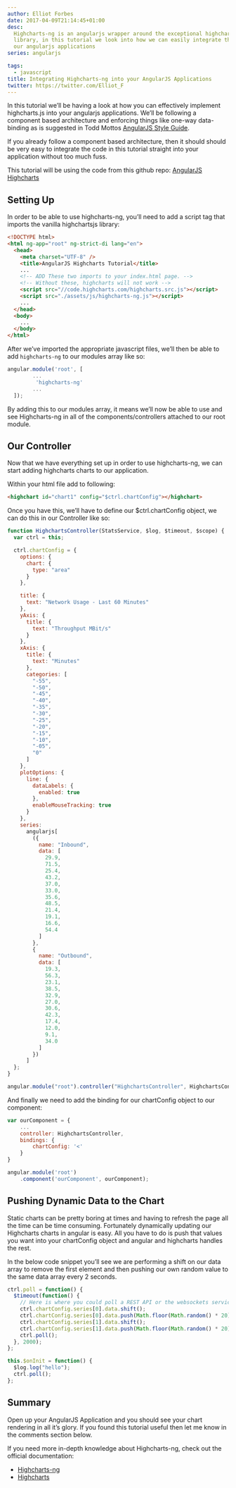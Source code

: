 ```yaml
---
author: Elliot Forbes
date: 2017-04-09T21:14:45+01:00
desc:
  Highcharts-ng is an angularjs wrapper around the exceptional highchartsjs
  library, in this tutorial we look into how we can easily integrate this into
  our angularjs applications
series: angularjs

tags:
  - javascript
title: Integrating Highcharts-ng into your AngularJS Applications
twitter: https://twitter.com/Elliot_F
---
```


In this tutorial we’ll be having a look at how you can effectively implement
highcharts.js into your angularjs applications. We’ll be following a component
based architecture and enforcing things like one-way data-binding as is
suggested in Todd Mottos
[AngularJS Style Guide](https://github.com/toddmotto/angular-styleguide).

If you already follow a component based architecture, then it should should be
very easy to integrate the code in this tutorial straight into your application
without too much fuss.

<div class="github-link">
This tutorial will be using the code from this github repo: <a href="https://github.com/elliotforbes/angular-server-dashboard">AngularJS Highcharts</a>
</div>

## Setting Up

In order to be able to use highcharts-ng, you’ll need to add a script tag that
imports the vanilla highchartsjs library:

```html
<!DOCTYPE html>
<html ng-app="root" ng-strict-di lang="en">
  <head>
    <meta charset="UTF-8" />
    <title>AngularJS Highcharts Tutorial</title>
    ...
    <!-- ADD These two imports to your index.html page. -->
    <!-- Without these, highcharts will not work -->
    <script src="//code.highcharts.com/highcharts.src.js"></script>
    <script src="./assets/js/highcharts-ng.js"></script>
    ...
  </head>
  <body>
    ...
  </body>
</html>
```

After we’ve imported the appropriate javascript files, we’ll then be able to add
`highcharts-ng` to our modules array like so:

```js
angular.module('root', [
        ...
         'highcharts-ng'
        ...
  ]);
```

By adding this to our modules array, it means we’ll now be able to use and see
Highcharts-ng in all of the components/controllers attached to our root module.

## Our Controller

Now that we have everything set up in order to use highcharts-ng, we can start
adding highcharts charts to our application.

Within your html file add to following:

```html
<highchart id="chart1" config="$ctrl.chartConfig"></highchart>
```

Once you have this, we’ll have to define our \$ctrl.chartConfig object, we can
do this in our Controller like so:

```js
function HighchartsController(StatsService, $log, $timeout, $scope) {
  var ctrl = this;

  ctrl.chartConfig = {
    options: {
      chart: {
        type: "area"
      }
    },

    title: {
      text: "Network Usage - Last 60 Minutes"
    },
    yAxis: {
      title: {
        text: "Throughput MBit/s"
      }
    },
    xAxis: {
      title: {
        text: "Minutes"
      },
      categories: [
        "-55",
        "-50",
        "-45",
        "-40",
        "-35",
        "-30",
        "-25",
        "-20",
        "-15",
        "-10",
        "-05",
        "0"
      ]
    },
    plotOptions: {
      line: {
        dataLabels: {
          enabled: true
        },
        enableMouseTracking: true
      }
    },
    series:
      angularjs[
        ({
          name: "Inbound",
          data: [
            29.9,
            71.5,
            25.4,
            43.2,
            37.0,
            33.0,
            35.6,
            48.5,
            21.4,
            19.1,
            16.6,
            54.4
          ]
        },
        {
          name: "Outbound",
          data: [
            19.3,
            56.3,
            23.1,
            38.5,
            32.9,
            27.0,
            30.6,
            42.3,
            17.4,
            12.0,
            9.1,
            34.0
          ]
        })
      ]
  };
}

angular.module("root").controller("HighchartsController", HighchartsController);
```

And finally we need to add the binding for our chartConfig object to our
component:

```js
var ourComponent = {
    ...
    controller: HighchartsController,
    bindings: {
        chartConfig: '<'
    }
}

angular.module('root')
    .component('ourComponent', ourComponent);
```

## Pushing Dynamic Data to the Chart

Static charts can be pretty boring at times and having to refresh the page all
the time can be time consuming. Fortunately dynamically updating our Highcharts
charts in angular is easy. All you have to do is push that values you want into
your chartConfig object and angular and highcharts handles the rest.

In the below code snippet you’ll see we are performing a shift on our data array
to remove the first element and then pushing our own random value to the same
data array every 2 seconds.

```js
ctrl.poll = function() {
  $timeout(function() {
    // Here is where you could poll a REST API or the websockets service for live data
    ctrl.chartConfig.series[0].data.shift();
    ctrl.chartConfig.series[0].data.push(Math.floor(Math.random() * 20) + 1);
    ctrl.chartConfig.series[1].data.shift();
    ctrl.chartConfig.series[1].data.push(Math.floor(Math.random() * 20) + 1);
    ctrl.poll();
  }, 2000);
};

this.$onInit = function() {
  $log.log("hello");
  ctrl.poll();
};
```

## Summary

Open up your AngularJS Application and you should see your chart rendering in
all it’s glory. If you found this tutorial useful then let me know in the
comments section below.

If you need more in-depth knowledge about Highcharts-ng, check out the official
documentation:

- [Highcharts-ng](https://github.com/pablojim/highcharts-ng)
- [Highcharts](http://www.highcharts.com/)

